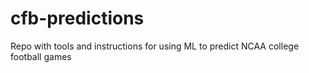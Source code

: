 # cfb-predictions
Repo with tools and instructions for using ML to predict NCAA college football games
